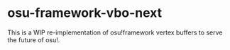 # osu-framework-vbo-next

This is a WIP re-implementation of osu!framework vertex buffers to serve the future of osu!.

